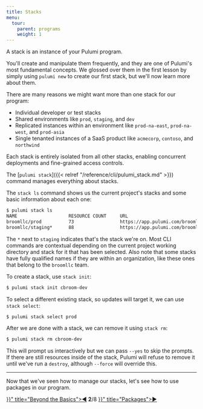 ```yaml
---
title: Stacks
menu:
  tour:
    parent: programs
    weight: 1
---
```


A stack is an instance of your Pulumi program.

You'll create and manipulate them frequently, and they are one of Pulumi's most fundamental concepts.  We glossed over
them in the first lesson by simply using `pulumi new` to create our first stack, but we'll now learn more about them.

There are many reasons we might want more than one stack for our program:

* Individual developer or test stacks
* Shared environments like `prod`, `staging`, and `dev`
* Replicated instances within an environment like `prod-na-east`, `prod-na-west`, and `prod-asia`
* Single tenanted instances of a SaaS product like `acmecorp`, `contoso`, and `northwind` 

Each stack is entirely isolated from all other stacks, enabling concurrent deployments and fine-grained access controls.

The [`pulumi stack`]({{< relref "/reference/cli/pulumi_stack.md" >}}) command manages everything about stacks.

The `stack ls` command shows us the current project's stacks and some basic information about each one:

```bash
$ pulumi stack ls
NAME                   RESOURCE COUNT     URL
broomllc/prod          73                 https://app.pulumi.com/broomllc/prod
broomllc/staging*      88                 https://app.pulumi.com/broomllc/staging
```

The `*` next to `staging` indicates that's the stack we're on.  Most CLI commands are contextual depending on the
current project working directory and stack for it that has been selected.  Also note that some stacks have fully
qualified names if they are within an organization, like these ones that belong to the `broomllc` team.

To create a stack, use `stack init`:

```bash
$ pulumi stack init cbroom-dev
```

To select a different existing stack, so updates will target it, we can use `stack select`:

```bash
$ pulumi stack select prod
```

After we are done with a stack, we can remove it using `stack rm`:

```bash
$ pulumi stack rm cbroom-dev
```

This will prompt us interactively but we can pass `--yes` to skip the prompts.  If there are still resources inside of
the stack, Pulumi will refuse to remove it until we've run a `destroy`, although `--force` will override this.

***

Now that we've seen how to manage our stacks, let's see how to use packages in our program.

<div class="tour-nav">
    <a class="tour-button enabled" href="{{< relref "programs.md" >}}" title="Beyond the Basics">◀</a>
    <span class="tour-index"><strong>2</strong>/8</span>
    <a class="tour-button enabled" href="{{< relref "programs-packages.md" >}}" title="Packages">▶</a>
</div>
